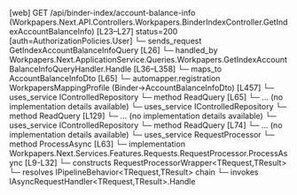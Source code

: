 [web] GET /api/binder-index/account-balance-info  (Workpapers.Next.API.Controllers.Workpapers.BinderIndexController.GetIndexAccountBalanceInfo)  [L23–L27] status=200 [auth=AuthorizationPolicies.User]
  └─ sends_request GetIndexAccountBalanceInfoQuery [L26]
    └─ handled_by Workpapers.Next.ApplicationService.Queries.Workpapers.GetIndexAccountBalanceInfoQueryHandler.Handle [L36–L358]
      └─ maps_to AccountBalanceInfoDto [L65]
        └─ automapper.registration WorkpapersMappingProfile (Binder->AccountBalanceInfoDto) [L457]
      └─ uses_service IControlledRepository<Binder>
        └─ method ReadQuery [L65]
          └─ ... (no implementation details available)
      └─ uses_service IControlledRepository<Source>
        └─ method ReadQuery [L129]
          └─ ... (no implementation details available)
      └─ uses_service IControlledRepository<SourceAccount>
        └─ method ReadQuery [L74]
          └─ ... (no implementation details available)
      └─ uses_service RequestProcessor
        └─ method ProcessAsync [L63]
          └─ implementation Workpapers.Next.Services.Features.Requests.RequestProcessor.ProcessAsync [L9-L32]
            └─ constructs RequestProcessorWrapper<TRequest,TResult>
            └─ resolves IPipelineBehavior<TRequest,TResult> chain
            └─ invokes IAsyncRequestHandler<TRequest,TResult>.Handle

